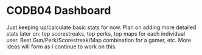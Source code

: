 # CODB04 Dashboard

Just keeping up/calculate basic stats for now.
Plan on adding more detailed stats later on: top scorestreaks, top perks, top maps for each individual user. Best Gun/Perk/Scorestreak/Map combination for a gamer, etc. More ideas will form as I continue to work on this.
